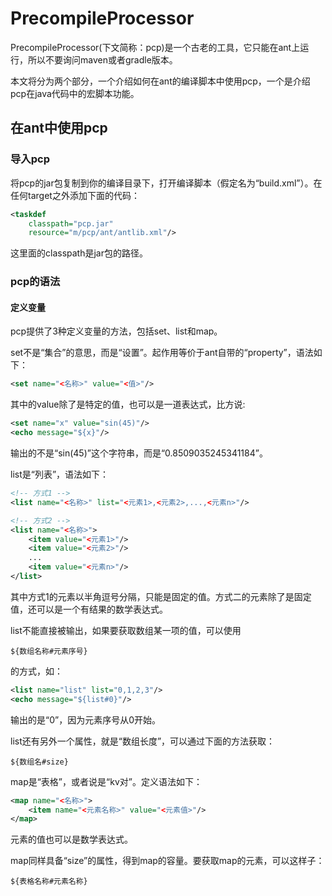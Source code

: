 # PrecompileProcessor

PrecompileProcessor(下文简称：pcp)是一个古老的工具，它只能在ant上运行，所以不要询问maven或者gradle版本。

本文将分为两个部分，一个介绍如何在ant的编译脚本中使用pcp，一个是介绍pcp在java代码中的宏脚本功能。

## 在ant中使用pcp

### 导入pcp

将pcp的jar包复制到你的编译目录下，打开编译脚本（假定名为“build.xml”）。在任何target之外添加下面的代码：

``` xml
<taskdef 
    classpath="pcp.jar" 
    resource="m/pcp/ant/antlib.xml"/>
```

这里面的classpath是jar包的路径。

### pcp的语法

#### 定义变量

pcp提供了3种定义变量的方法，包括set、list和map。

set不是“集合”的意思，而是“设置”。起作用等价于ant自带的“property”，语法如下：

``` xml
<set name="<名称>" value="<值>"/>
```

其中的value除了是特定的值，也可以是一道表达式，比方说:

``` xml
<set name="x" value="sin(45)"/>
<echo message="${x}"/>
```

输出的不是“sin(45)”这个字符串，而是“0.8509035245341184”。

list是“列表”，语法如下：

``` xml
<!-- 方式1 -->
<list name="<名称>" list="<元素1>,<元素2>,...,<元素n>"/>

<!-- 方式2 -->
<list name="<名称>">
    <item value="<元素1>"/>
    <item value="<元素2>"/>
    ...
    <item value="<元素n>"/>
</list>
```

其中方式1的元素以半角逗号分隔，只能是固定的值。方式二的元素除了是固定值，还可以是一个有结果的数学表达式。

list不能直接被输出，如果要获取数组某一项的值，可以使用

```
${数组名称#元素序号}
```

的方式，如：

``` xml
<list name="list" list="0,1,2,3"/>
<echo message="${list#0}"/>
```

输出的是“0”，因为元素序号从0开始。

list还有另外一个属性，就是“数组长度”，可以通过下面的方法获取：

```
${数组名#size}
```

map是“表格”，或者说是“kv对”。定义语法如下：

``` xml
<map name="<名称>">
    <item name="<元素名称>" value="<元素值>"/>
</map>
```

元素的值也可以是数学表达式。

map同样具备“size”的属性，得到map的容量。要获取map的元素，可以这样子：

```
${表格名称#元素名称}
```
